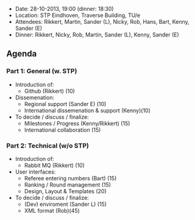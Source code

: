 * Date: 28-10-2013, 19:00 (dinner: 18:30)
* Location: STP Eindhoven, Traverse Building, TU/e
* Attendees: Rikkert, Martin, Sander (L), Nicky, Rob, Hans, Bart, Kenny, Sander (E)
* Dinner: Rikkert, Nicky, Rob, Martin, Sander (L), Kenny, Sander (E)

## Agenda
### Part 1: General (w. STP)
* Introduction of:
  * Github (Rikkert) (10)
* Dissemenation:
  * Regional support (Sander E) (10)
  * International dissemenation & support (Kenny)(10)
* To decide / discuss / finalize: 
  * Milestones / Progress (Kenny/Rikkert) (15)
  * International collaboration (15)
 
### Part 2: Technical (w/o STP)
* Introduction of:
  * Rabbit MQ (Rikkert) (10)
* User interfaces:
  * Referee entering numbers (Bart) (15)
  * Ranking / Round management (15)
  * Design, Layout & Templates (20)
* To decide / discuss / finalize: 
  * (Dev) enviroment (Sander L) (15)
  * XML format (Rob)(45)









